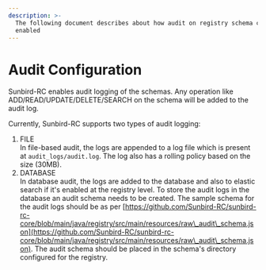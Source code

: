 ```yaml
---
description: >-
  The following document describes about how audit on registry schema can be
  enabled
---
```


# Audit Configuration

Sunbird-RC enables audit logging of the schemas. Any operation like ADD/READ/UPDATE/DELETE/SEARCH on the schema will be added to the audit log.

Currently, Sunbird-RC supports two types of audit logging:

1. FILE\
   In file-based audit, the logs are appended to a log file which is present at `audit_logs/audit.log`. The log also has a rolling policy based on the size (30MB).
2. DATABASE\
   In database audit, the logs are added to the database and also to elastic search if it's enabled at the registry level. To store the audit logs in the database an audit schema needs to be created. The sample schema for the audit logs should be as per [https://github.com/Sunbird-RC/sunbird-rc-core/blob/main/java/registry/src/main/resources/raw\_audit\_schema.json](https://github.com/Sunbird-RC/sunbird-rc-core/blob/main/java/registry/src/main/resources/raw\_audit\_schema.json). The audit schema should be placed in the schema's directory configured for the registry.
